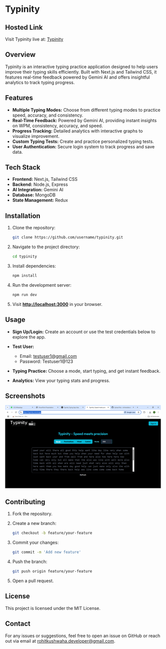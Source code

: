 # Typinity

## Hosted Link

Visit Typinity live at: [Typinity](https://typinity.vercel.app/)

## Overview

Typinity is an interactive typing practice application designed to help users improve their typing skills efficiently. Built with Next.js and Tailwind CSS, it features real-time feedback powered by Gemini AI and offers insightful analytics to track typing progress.

## Features

* **Multiple Typing Modes:** Choose from different typing modes to practice speed, accuracy, and consistency.
* **Real-Time Feedback:** Powered by Gemini AI, providing instant insights on WPM, consistency, accuracy, and speed.
* **Progress Tracking:** Detailed analytics with interactive graphs to visualize improvement.
* **Custom Typing Tests:** Create and practice personalized typing tests.
* **User Authentication:** Secure login system to track progress and save data.

## Tech Stack

* **Frontend:** Next.js, Tailwind CSS
* **Backend:** Node.js, Express
* **AI Integration:** Gemini AI
* **Database:** MongoDB
* **State Management:** Redux

## Installation

1. Clone the repository:

   ```bash
   git clone https://github.com/username/typinity.git
   ```
2. Navigate to the project directory:

   ```bash
   cd typinity
   ```
3. Install dependencies:

   ```bash
   npm install
   ```
4. Run the development server:

   ```bash
   npm run dev
   ```
5. Visit **[http://localhost:3000](http://localhost:3000)** in your browser.

## Usage

* **Sign Up/Login:** Create an account or use the test credentials below to explore the app.
* **Test User:**

  * Email: [testuser1@gmail.com](mailto:testuser1@gmail.com)
  * Password: Testuser1\@123
* **Typing Practice:** Choose a mode, start typing, and get instant feedback.
* **Analytics:** View your typing stats and progress.

## Screenshots
![Alt text](https://github.com/rohitwebdeveloper/Typinity/blob/main/Typinity%20_%20Speed%20meets%20precision%20-%20Google%20Chrome%205_14_2025%208_37_30%20PM.png?raw=true)


## Contributing

1. Fork the repository.
2. Create a new branch:

   ```bash
   git checkout -b feature/your-feature
   ```
3. Commit your changes:

   ```bash
   git commit -m 'Add new feature'
   ```
4. Push the branch:

   ```bash
   git push origin feature/your-feature
   ```
5. Open a pull request.

## License

This project is licensed under the MIT License.

## Contact

For any issues or suggestions, feel free to open an issue on GitHub or reach out via email at [rohitkushwaha.developer@gmail.com](mailto:rohitkushwaha.developer@gmail.com).
